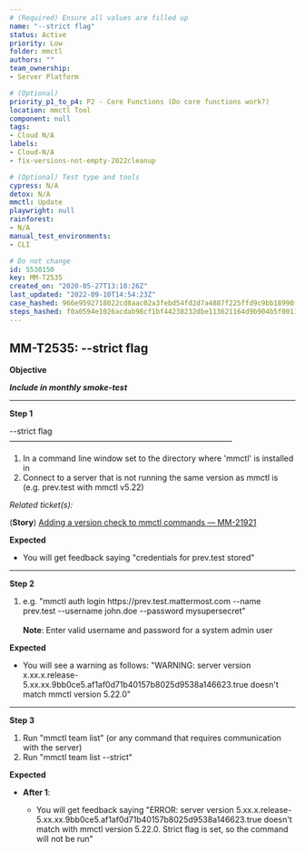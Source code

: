 ```yaml
---
# (Required) Ensure all values are filled up
name: "--strict flag"
status: Active
priority: Low
folder: mmctl
authors: ""
team_ownership: 
- Server Platform

# (Optional)
priority_p1_to_p4: P2 - Core Functions (Do core functions work?)
location: mmctl Tool
component: null
tags: 
- Cloud N/A
labels: 
- Cloud-N/A
- fix-versions-not-empty-2022cleanup

# (Optional) Test type and tools
cypress: N/A
detox: N/A
mmctl: Update
playwright: null
rainforest: 
- N/A
manual_test_environments: 
- CLI

# Do not change
id: 5530150
key: MM-T2535
created_on: "2020-05-27T13:10:26Z"
last_updated: "2022-09-10T14:54:23Z"
case_hashed: 966e9592718022cd8aac02a3febd54fd2d7a4887f225ffd9c9bb18990fc231c5987d1ecf1d22c74e0c34b87649699d94
steps_hashed: f0a0594e1026acdab98cf1bf44238232dbe113621164d9b904b5f00112a01f8a8e95a92223bf1ca6539c7a01a871d653
---
```


<!-- (Auto-generated) Based on frontmatter's "key" and "name" -->

## MM-T2535: --strict flag

**Objective**

_**Include in monthly smoke-test**_

---

**Step 1**

\--strict flag\
————————————————————————————

1. In a command line window set to the directory where 'mmctl' is installed in
2. Connect to a server that is not running the same version as mmctl is (e.g. prev.test with mmctl v5.22)

_Related ticket(s):_

(**Story**) [Adding a version check to mmctl commands — MM-21921](https://mattermost.atlassian.net/browse/MM-21921)

**Expected**

- You will get feedback saying "credentials for prev.test stored"

---

**Step 2**

1. e.g. "mmctl auth login https\://prev.test.mattermost.com --name prev.test --username john.doe --password mysupersecret"\
   \
   **Note**: Enter valid username and password for a system admin user

**Expected**

- You will see a warning as follows: "WARNING: server version x.xx.x.release-5.xx.xx.9bb0ce5.af1af0d71b40157b8025d9538a146623.true doesn't match mmctl version 5.22.0"

---

**Step 3**

1. Run "mmctl team list" (or any command that requires communication with the server)
2. Run "mmctl team list --strict"

**Expected**

- **After 1**:

  - You will get feedback saying "ERROR: server version 5.xx.x.release-5.xx.xx.9bb0ce5.af1af0d71b40157b8025d9538a146623.true doesn't match with mmctl version 5.22.0. Strict flag is set, so the command will not be run"
